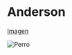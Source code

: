 # Anderson



[Imagen](http://www.tryexplore.com/wp-content/uploads/2015/09/raoul-caroule-fondos-de-pantalla-rostro-jolie-imagen-75492.jpg)

![Perro](http://www.fondox.net/wallpapers/rostros-bellos-de-chicas-3476.jpg "Perrito")
